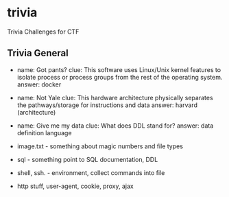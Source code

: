 # trivia
Trivia Challenges for CTF

## Trivia General
- name: Got pants?
  clue: This software uses Linux/Unix kernel features to isolate process or
process groups from the rest of the operating system.
  answer: docker

- name: Not Yale
  clue: This hardware architecture physically separates the pathways/storage
for instructions and data
  answer: harvard (architecture)

- name: Give me my data
  clue: What does DDL stand for?
  answer: data definition language


- image.txt - something about magic numbers and file types

- sql - something point to SQL documentation, DDL

- shell, ssh. - environment, collect commands into file

- http stuff, user-agent, cookie, proxy, ajax
